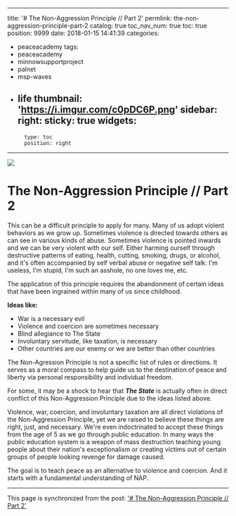 
---
title: '# The Non-Aggression Principle // Part 2'
permlink: the-non-aggression-principle-part-2
catalog: true
toc_nav_num: true
toc: true
position: 9999
date: 2018-01-15 14:41:39
categories:
- peaceacademy
tags:
- peaceacademy
- minnowsupportproject
- palnet
- msp-waves
- life
thumbnail: 'https://i.imgur.com/c0pDC6P.png'
sidebar:
    right:
        sticky: true
widgets:
    -
        type: toc
        position: right
---


![](https://i.imgur.com/c0pDC6P.png)

# The Non-Aggression Principle // Part 2

This can be a difficult principle to apply for many.  Many of us adopt violent behaviors as we grow up.  Sometimes violence is directed towards others as can see in various kinds of abuse.  Sometimes violence is pointed inwards and we can be very violent with our self.  Either harming ourself through destructive patterns of eating, health, cutting, smoking, drugs, or alcohol, and it's often accompanied by self verbal abuse or negative self talk: I'm useless, I'm stupid, I'm such an asshole, no one loves me, etc. 

The application of this principle requires the abandonment of certain ideas that have been ingrained within many of us since childhood.

**Ideas like:**
* War is a necessary evil
* Violence and coercion are sometimes necessary 
* Blind allegiance to The State
* Involuntary servitude, like taxation, is necessary
* Other countries are our enemy or we are better than other countries

The Non-Agression Principle is not a specific list of rules or directions.
It serves as a moral compass to help guide us to the destination of peace and liberty via personal responsibility and individual freedom.

For some, it may be a shock to hear that ***The State*** is actually often in direct conflict of this Non-Aggression Principle due to the ideas listed above.

Violence, war, coercion, and involuntary taxation are all direct violations of the Non-Aggression Principle, yet we are raised to believe these things are right, just, and necessary.  We're even indoctrinated to accept these things from the age of 5 as we go through public education.  In many ways the public education system is a weapon of mass destruction teaching young people about their nation's exceptionalism or creating victims out of certain groups of people looking revenge for damage caused.  

The goal is to teach peace as an alternative to violence and coercion.  And it starts with a fundamental understanding of NAP.

- - -

This page is synchronized from the post: ['# The Non-Aggression Principle // Part 2'](https://steemit.com/@aggroed/the-non-aggression-principle-part-2)
